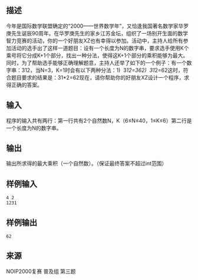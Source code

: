 ## 描述


今年是国际数学联盟确定的“2000——世界数学年”，又恰逢我国著名数学家华罗庚先生诞辰90周年。在华罗庚先生的家乡江苏金坛，组织了一场别开生面的数学智力竞赛的活动，你的一个好朋友XZ也有幸得以参加。活动中，主持人给所有参加活动的选手出了这样一道题目：设有一个长度为N的数字串，要求选手使用K个乘号将它分成K+1个部分，找出一种分法，使得这K+1个部分的乘积能够为最大。同时，为了帮助选手能够正确理解题意，主持人还举了如下的一个例子：有一个数字串：312，当N=3，K=1时会有以下两种分法：1)  3*12=362)  31*2=62这时，符合题目要求的结果是：31*2=62现在，请你帮助你的好朋友XZ设计一个程序，求得正确的答案。


## 输入


程序的输入共有两行：第一行共有2个自然数N，K（6≤N≤40，1≤K≤6）第二行是一个长度为N的数字串。

## 输出


输出所求得的最大乘积（一个自然数）。（保证最终答案不超过int范围）

## 样例输入


```
4 2
1231

```


## 样例输出


```
62
```


## 来源


NOIP2000复赛 普及组 第三题

